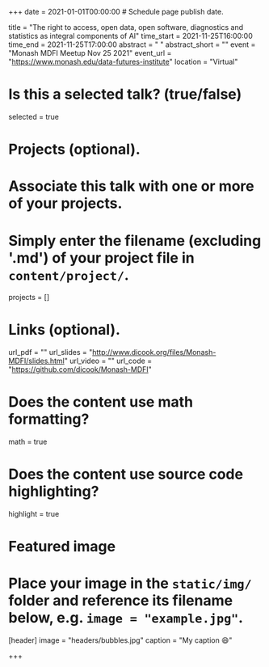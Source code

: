 +++
date = 2021-01-01T00:00:00  # Schedule page publish date.

title = "The right to access, open data, open software, diagnostics and statistics as integral components of AI"
time_start = 2021-11-25T16:00:00
time_end = 2021-11-25T17:00:00
abstract = " "
abstract_short = ""
event = "Monash MDFI Meetup Nov 25 2021"
event_url = "https://www.monash.edu/data-futures-institute"
location = "Virtual"

# Is this a selected talk? (true/false)
selected = true

# Projects (optional).
#   Associate this talk with one or more of your projects.
#   Simply enter the filename (excluding '.md') of your project file in `content/project/`.
projects = []

# Links (optional).
url_pdf = ""
url_slides = "http://www.dicook.org/files/Monash-MDFI/slides.html"
url_video = ""
url_code = "https://github.com/dicook/Monash-MDFI"

# Does the content use math formatting?
math = true

# Does the content use source code highlighting?
highlight = true

# Featured image
# Place your image in the `static/img/` folder and reference its filename below, e.g. `image = "example.jpg"`.
[header]
image = "headers/bubbles.jpg"
caption = "My caption :smile:"

+++

